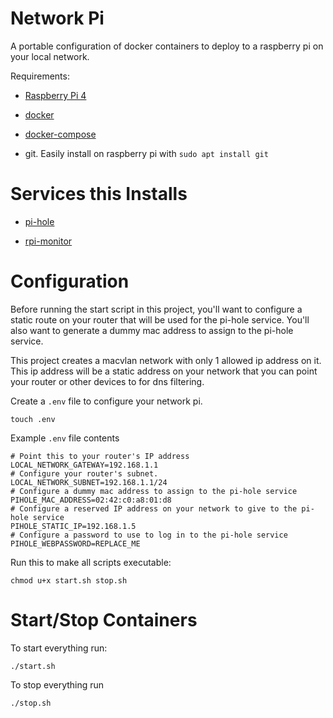 # Network Pi
A portable configuration of docker containers to deploy to a raspberry pi on your local network.

Requirements:
- [Raspberry Pi 4](https://www.raspberrypi.org/products/raspberry-pi-4-model-b/)

- [docker](https://docs.docker.com/engine/install/debian/)

- [docker-compose](https://docs.docker.com/compose/install/#install-using-pip)

- git. Easily install on raspberry pi with `sudo apt install git`

# Services this Installs
- [pi-hole](https://docs.pi-hole.net/)

- [rpi-monitor](https://xavierberger.github.io/RPi-Monitor-docs/index.html)
# Configuration
Before running the start script in this project, you'll want to configure a static route on your router that will be used for the pi-hole service. You'll also want to generate a dummy mac address to assign to the pi-hole service.

This project creates a macvlan network with only 1 allowed ip address on it. This ip address will be a static address on your network that you can point your router or other devices to for dns filtering.

Create a `.env` file to configure your network pi.
```
touch .env
```

Example `.env` file contents
```
# Point this to your router's IP address
LOCAL_NETWORK_GATEWAY=192.168.1.1
# Configure your router's subnet.
LOCAL_NETWORK_SUBNET=192.168.1.1/24
# Configure a dummy mac address to assign to the pi-hole service
PIHOLE_MAC_ADDRESS=02:42:c0:a8:01:d8
# Configure a reserved IP address on your network to give to the pi-hole service
PIHOLE_STATIC_IP=192.168.1.5
# Configure a password to use to log in to the pi-hole service
PIHOLE_WEBPASSWORD=REPLACE_ME
```

Run this to make all scripts executable:
```
chmod u+x start.sh stop.sh
```

# Start/Stop Containers
To start everything run:
```
./start.sh
```

To stop everything run
```
./stop.sh
```